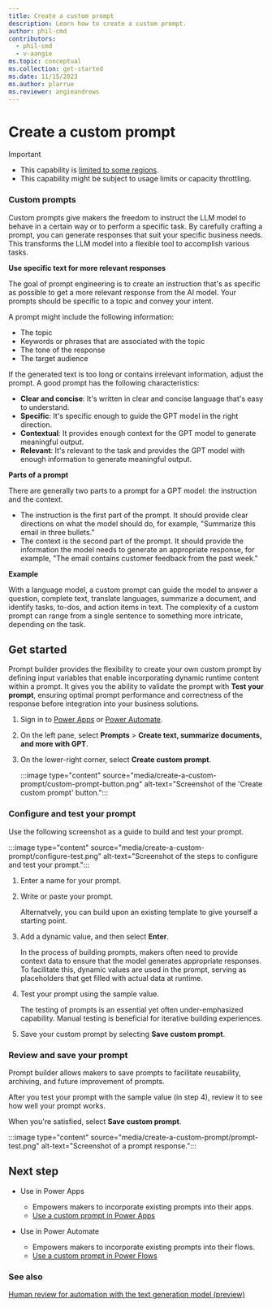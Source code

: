 ```yaml
---
title: Create a custom prompt
description: Learn how to create a custom prompt.
author: phil-cmd
contributors:
  - phil-cmd
  - v-aangie
ms.topic: conceptual
ms.collection: get-started
ms.date: 11/15/2023
ms.author: plarrue
ms.reviewer: angieandrews
---
```


# Create a custom prompt

> [!IMPORTANT]
> - This capability is [limited to some regions](availability-region?branch=main#prompts).
> - This capability might be subject to usage limits or capacity throttling.

### Custom prompts

Custom prompts give makers the freedom to instruct the LLM model to behave in a certain way or to perform a specific task. By carefully crafting a prompt, you can generate responses that suit your specific business needs. This transforms the LLM model into a flexible tool to accomplish various tasks.

**Use specific text for more relevant responses**

The goal of prompt engineering is to create an instruction  that's as specific as possible to get a more relevant response from the AI model. Your prompts should be specific to a topic and convey your intent.

A prompt might include the following  information:

- The topic
- Keywords or phrases that are associated with the topic
- The tone of the response
- The target audience

If the generated text is too long or contains irrelevant information, adjust the prompt. A good prompt has the following characteristics:

- **Clear and concise**: It's written in clear and concise language that's easy to understand.
- **Specific**: It's specific enough to guide the GPT model in the right direction.
- **Contextual**: It provides enough context for the GPT model to generate meaningful output.
- **Relevant**: It's relevant to the task and provides the GPT model with enough information to generate meaningful output.

**Parts of a prompt**

There are generally two parts to a prompt for a GPT model: the instruction and the context.

- The instruction is the first part of the prompt. It should provide clear directions on what the model should do, for example, "Summarize this email in three bullets."
- The context is the second part of the prompt. It should provide the information the model needs to generate an appropriate response, for example, "The email contains customer feedback from the past week."

**Example**

With a language model, a custom prompt can guide the model to answer a question, complete text, translate languages, summarize a document, and identify tasks, to-dos, and action items in text. The complexity of a custom prompt can range from a single sentence to something more intricate, depending on the task.

## Get started

Prompt builder provides the flexibility to create your own custom prompt by defining input variables that enable incorporating dynamic runtime content within a prompt. It gives you the ability to validate the prompt with **Test your prompt**, ensuring optimal prompt performance and correctness of the response before integration into your business solutions.

1. Sign in to [Power Apps](https://make.powerapps.com) or [Power Automate](https://flow.microsoft.com).
1. On the left pane, select **Prompts** > **Create text, summarize documents, and more with GPT**.
1. On the lower-right corner, select **Create custom prompt**.

    :::image type="content" source="media/create-a-custom-prompt/custom-prompt-button.png" alt-text="Screenshot of the 'Create custom prompt' button."::: 

### Configure and test your prompt

Use the following screenshot as a guide to build and test your prompt.

:::image type="content" source="media/create-a-custom-prompt/configure-test.png" alt-text="Screenshot of the steps to configure and test your prompt."::: 

1. Enter a name for your prompt.
1. Write or paste your prompt.

    Alternatvely, you can build upon an existing template to give yourself a starting point.

1. Add a dynamic value, and then select **Enter**.

    In the process of building prompts, makers often need to provide context data to ensure that the model generates appropriate responses. To facilitate this, dynamic values are used in the prompt, serving as placeholders that get filled with actual data at runtime.
  
1. Test your prompt using the sample value.

    The testing of prompts is an essential yet often under-emphasized capability. Manual testing is beneficial for iterative building experiences.

1. Save your custom prompt by selecting **Save custom prompt**.

### Review and save your prompt

Prompt builder allows makers to save prompts to facilitate reusability, archiving, and future improvement of prompts.

After you test your prompt with the sample value (in step 4), review it to see how well your prompt works.

When you're satisfied, select **Save custom prompt**.

:::image type="content" source="media/create-a-custom-prompt/prompt-test.png" alt-text="Screenshot of a prompt response.":::

## Next step

- Use in Power Apps
    - Empowers makers to incorporate existing prompts into their apps.
    - [Use a custom prompt in Power Apps](use-a-custom-prompt-in-app.md)

- Use in Power Automate
  - Empowers makers to incorporate existing prompts into their flows.
  - [Use a custom prompt in Power Flows](use-a-custom-prompt-in-flow.md)

### See also

[Human review for automation with the text generation model (preview)](azure-openai-human-review.md)
